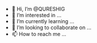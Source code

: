 - 👋 Hi, I’m @QURESHIG
- 👀 I’m interested in ...
- 🌱 I’m currently learning ...
- 💞️ I’m looking to collaborate on ...
- 📫 How to reach me ...

<!---
QURESHIG/QURESHIG is a ✨ special ✨ repository because its `README.md` (this file) appears on your GitHub profile.
You can click the Preview link to take a look at your changes.
--->
